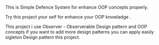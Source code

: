 This is Simple Defence System for enhance OOP concepts properly.

Try this project your self for enhance your OOP knowladge .

This project i use Observer - Observerable Design pattern and OOP concepts if you want to add more design patterns you can apply  easily sigleton Design pattern this project.
